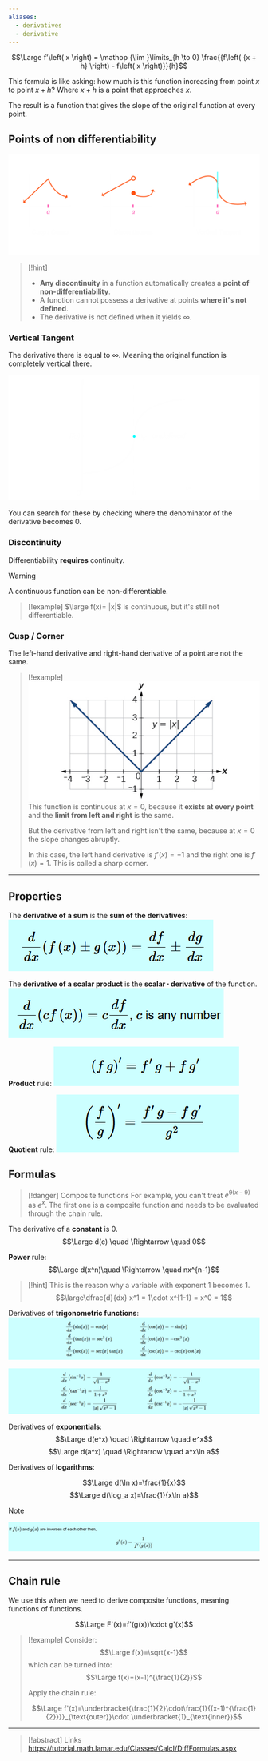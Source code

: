 ```yaml
---
aliases:
  - derivatives
  - derivative
---
```


$$\Large f'\left( x \right) = \mathop {\lim }\limits_{h \to 0} \frac{{f\left( {x + h} \right) - f\left( x \right)}}{h}$$

This formula is like asking: how much is this function increasing from point $x$ to point $x+h$?
Where $x + h$ is a point that approaches $x$.

The result is a function that gives the slope of the original function at every point.

## Points of non differentiability

![](../z_images/Pasted%20image%2020250302100956.png)
> [!hint]
> - **Any discontinuity** in a function automatically creates a **point of non-differentiability**.
> - A function cannot possess a derivative at points **where it's not defined**.
> - The derivative is not defined when it yields $\infty$.

### Vertical Tangent

The derivative there is equal to $\infty$. Meaning the original function is completely vertical there.

![](../z_images/Pasted%20image%2020250302110114.png)

You can search for these by checking where the denominator of the derivative becomes 0.

### Discontinuity

Differentiability **requires** continuity.

> [!warning]
> A continuous function can be non-differentiable.
> > [!example]
> $\large f(x)= |x|$ is continuous, but it's still not differentiable.


### Cusp / Corner

The left-hand derivative and right-hand derivative of a point are not the same.

> [!example]
> ![](../z_images/Pasted%20image%2020250227154749.png)
> This function is continuous at $x=0$, because it **exists at every point** and the **limit from left and right** is the same.
> 
> But the derivative from left and right isn't the same, because at $x=0$ the slope changes abruptly.
> 
> In this case, the left hand derivative is $f'(x)=-1$ and the right one is $f'(x)=1$. This is called a sharp corner.

---

## Properties

The **derivative of a sum** is the **sum of the derivatives**:
![](../z_images/Pasted%20image%2020250103120948.png)

The **derivative of a scalar product** is the **scalar $\cdot$ derivative** of the function.
![](../z_images/Pasted%20image%2020250103121003.png)

**Product** rule:
![](../z_images/Pasted%20image%2020250103124725.png)

**Quotient** rule:
![](../z_images/Pasted%20image%2020250103124812.png)

## Formulas

> [!danger] Composite functions
> For example, you can't treat $e^{9(x-9)}$ as $e^x$.
> The first one is a composite function and needs to be evaluated through the chain rule.
 

The derivative of a **constant** is 0.
$$\Large d(c) \quad \Rightarrow \quad 0$$

**Power** rule:
$$\Large d(x^n)\quad \Rightarrow \quad nx^{n-1}$$

> [!hint]
> This is the reason why a variable with exponent 1 becomes 1.
> $$\large\dfrac{d}{dx} x^1 = 1\cdot x^{1-1} = x^0 = 1$$

Derivatives of **trigonometric functions**:
![](../z_images/Pasted%20image%2020250104165000.png)

![](../z_images/Pasted%20image%2020250104165949.png)

Derivatives of **exponentials**:
$$\Large d(e^x) \quad \Rightarrow \quad e^x$$
$$\Large d(a^x) \quad \Rightarrow \quad a^x\ln a$$

Derivatives of **logarithms**:

$$\Large d(\ln x)=\frac{1}{x}$$
$$\Large d(\log_a x)=\frac{1}{x\ln a}$$

> [!note]
> ![](../z_images/Pasted%20image%2020250104165839.png)

---

## Chain rule

We use this when we need to derive composite functions, meaning functions of functions.

$$\Large F'(x)=f'(g(x))\cdot g'(x)$$

> [!example]
> Consider:
> $$\Large f(x)=\sqrt{x-1}$$
> which can be turned into:
> $$\Large f(x)=(x-1)^{\frac{1}{2}}$$
> 
> Apply the chain rule:
> 
> $$\Large f'(x)=\underbracket{\frac{1}{2}\cdot\frac{1}{(x-1)^{\frac{1}{2}}}}_{\text{outer}}\cdot \underbracket{1}_{\text{inner}}$$
> 


---

> [!abstract] Links
> https://tutorial.math.lamar.edu/Classes/CalcI/DiffFormulas.aspx